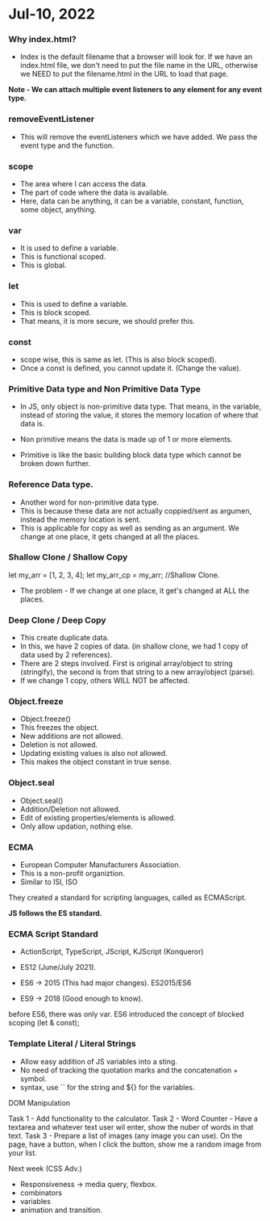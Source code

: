 # Jul-10, 2022

### Why index.html?
- Index is the default filename that a browser will look for. If we have an index.html file, we don't need to put the file name in the URL, otherwise we NEED to put the filename.html in the URL to load that page.

**Note - We can attach multiple event listeners to any element for any event type.**

### removeEventListener
- This will remove the eventListeners which we have added. We pass the event type and the function.

### scope
- The area where I can access the data.
- The part of code where the data is available.
- Here, data can be anything, it can be a variable, constant, function, some object, anything.

### var
- It is used to define a variable.
- This is functional scoped.
- This is global.

### let
- This is used to define a variable.
- This is block scoped.
- That means, it is more secure, we should prefer this.

### const
- scope wise, this is same as let. (This is also block scoped).
- Once a const is defined, you cannot update it. (Change the value).

### Primitive Data type and Non Primitive Data Type
- In JS, only object is non-primitive data type. That means, in the variable, instead of storing the value, it stores the memory location of where that data is.
- Non primitive means the data is made up of 1 or more elements.

- Primitive is like the basic building block data type which cannot be broken down further.

### Reference Data type.
- Another word for non-primitive data type.
- This is because these data are not actually coppied/sent as argumen, instead the memory location is sent.
- This is applicable for copy as well as sending as an argument. We change at one place, it gets changed at all the places.

### Shallow Clone / Shallow Copy
let my_arr = [1, 2, 3, 4];
let my_arr_cp = my_arr; //Shallow Clone.
- The problem - If we change at one place, it get's changed at ALL the places.

### Deep Clone / Deep Copy
- This create duplicate data.
- In this, we have 2 copies of data. (in shallow clone, we had 1 copy of data used by 2 references).
- There are 2 steps involved. First is original array/object to string (stringify), the second is from that string to a new array/object (parse).
- If we change 1 copy, others WILL NOT be affected.

### Object.freeze 
- Object.freeze(<whatever object>)
- This freezes the object.
- New additions are not allowed.
- Deletion is not allowed.
- Updating existing values is also not allowed.
- This makes the object constant in true sense.

### Object.seal
- Object.seal(<whatever object>)
- Addition/Deletion not allowed.
- Edit of existing properties/elements is allowed.
- Only allow updation, nothing else.

### ECMA
- European Computer Manufacturers Association.
- This is a non-profit organiztion.
- Similar to ISI, ISO


They created a standard for scripting languages, called as ECMAScript.

**JS follows the ES standard.**


### ECMA Script Standard
- ActionScript, TypeScript, JScript, KJScript (Konqueror)
- ES12 (June/July 2021).

- ES6 -> 2015 (This had major changes). ES2015/ES6
- ES9 -> 2018 (Good enough to know).


before ES6, there was only var.
ES6 introduced the concept of blocked scoping (let & const);


### Template Literal / Literal Strings
- Allow easy addition of JS variables into a sting.
- No need of tracking the quotation marks and the concatenation + symbol.
- syntax, use `` for the string and ${} for the variables.

DOM Manipulation


Task 1 - Add functionality to the calculator.
Task 2 - Word Counter - Have a textarea and whatever text user wil enter, show the nuber of words in that text.
Task 3 - Prepare a list of images (any image you can use). On the page, have a button, when I click the button, show me a random image from your list.

Next week (CSS Adv.)
- Responsiveness -> media query, flexbox.
- combinators
- variables
- animation and transition.
